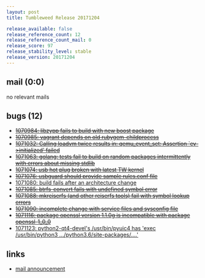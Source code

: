 ```yaml
---
layout: post
title: Tumbleweed Release 20171204

release_available: false
release_reference_count: 12
release_reference_count_mail: 0
release_score: 97
release_stability_level: stable
release_version: 20171204
---
```


## mail (0:0)

no relevant mails

## bugs (12)

<!--more-->

- ~~[1070984: libzypp fails to build with new boost package](https://bugzilla.opensuse.org/show_bug.cgi?id=1070984)~~
- ~~[1070985: vagrant depends on old rubygem-childprocess](https://bugzilla.opensuse.org/show_bug.cgi?id=1070985)~~
- ~~[1071032: Calling loadvm twice results in: qemu_event_set: Assertion `ev->initialized' failed](https://bugzilla.opensuse.org/show_bug.cgi?id=1071032)~~
- ~~[1071063: golang: tests fail to build on random packages intermittently with errors about missing stdlib](https://bugzilla.opensuse.org/show_bug.cgi?id=1071063)~~
- ~~[1071074: usb hot plug broken with latest TW kernel](https://bugzilla.opensuse.org/show_bug.cgi?id=1071074)~~
- ~~[1071076: usbguard should provide sample rules.conf file](https://bugzilla.opensuse.org/show_bug.cgi?id=1071076)~~
- [1071080: build fails after an architecture change](https://bugzilla.opensuse.org/show_bug.cgi?id=1071080)
- ~~[1071085: btrfs-convert fails with undefined symbol error](https://bugzilla.opensuse.org/show_bug.cgi?id=1071085)~~
- ~~[1071088: mkreiserfs (and other reiserfs tools) fail with symbol lookup errors](https://bugzilla.opensuse.org/show_bug.cgi?id=1071088)~~
- ~~[1071090: incomplete change with service files and sysconfig file](https://bugzilla.opensuse.org/show_bug.cgi?id=1071090)~~
- ~~[1071116: package openssl version 1.1.0g is incompatible with package openssl-1_0_0](https://bugzilla.opensuse.org/show_bug.cgi?id=1071116)~~
- [1071123: python2-qt4-devel's /usr/bin/pyuic4 has 'exec /usr/bin/python3 .../python3.6/site-packages/....'](https://bugzilla.opensuse.org/show_bug.cgi?id=1071123)



## links

- [mail announcement](https://lists.opensuse.org/opensuse-factory/2017-12/msg00115.html)
